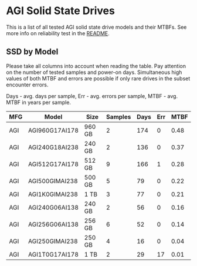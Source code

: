 AGI Solid State Drives
======================

This is a list of all tested AGI solid state drive models and their MTBFs. See
more info on reliability test in the [README](https://github.com/linuxhw/SMART).

SSD by Model
------------

Please take all columns into account when reading the table. Pay attention on the
number of tested samples and power-on days. Simultaneous high values of both MTBF
and errors are possible if only rare drives in the subset encounter errors.

Days - avg. days per sample,
Err  - avg. errors per sample,
MTBF - avg. MTBF in years per sample.

| MFG       | Model              | Size   | Samples | Days  | Err   | MTBF |
|-----------|--------------------|--------|---------|-------|-------|------|
| AGI       | AGI960G17AI178     | 960 GB | 2       | 174   | 0     | 0.48   |
| AGI       | AGI240G18AI238     | 240 GB | 2       | 136   | 0     | 0.37   |
| AGI       | AGI512G17AI178     | 512 GB | 9       | 166   | 1     | 0.28   |
| AGI       | AGI500GIMAI238     | 500 GB | 5       | 79    | 0     | 0.22   |
| AGI       | AGI1K0GIMAI238     | 1 TB   | 3       | 77    | 0     | 0.21   |
| AGI       | AGI240G06AI138     | 240 GB | 2       | 56    | 0     | 0.16   |
| AGI       | AGI256G06AI138     | 256 GB | 6       | 52    | 0     | 0.14   |
| AGI       | AGI250GIMAI238     | 250 GB | 4       | 16    | 0     | 0.04   |
| AGI       | AGI1T0G17AI178     | 1 TB   | 2       | 29    | 17    | 0.01   |
